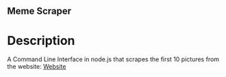 ## Meme Scraper

# Description

A Command Line Interface in node.js that scrapes the first 10 pictures from the website: [Website](memegen-link-examples-upleveled.netlify.app)
